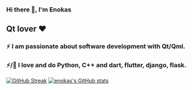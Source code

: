 ### Hi there 👋, I'm Enokas
## Qt lover ❤️
### ⚡ I am passionate about software development with Qt/Qml.
### ⚡/🌱 I love and do Python, C++ and dart, flutter, django, flask. 
<!--
**ssakone/ssakone** is a ✨ _special_ ✨ repository because its `README.md` (this file) appears on your GitHub profile.

Here are some ideas to get you started:

- 🔭 I’m currently working on ...
- 🌱 I’m currently learning ...
- 👯 I’m looking to collaborate on ...
- 🤔 I’m looking for help with ...
- 💬 Ask me about ...
- 📫 How to reach me: ...
- 😄 Pronouns: ...
- ⚡ Fun fact: ...
-->
[![GitHub Streak](https://github-readme-streak-stats.herokuapp.com/?user=DenverCoder1&theme=highcontrast)](https://sakone.pro)
[![enokas's GitHub stats](https://github-readme-stats.vercel.app/api?username=ssakone&show_icons=true&theme=radical)](https://sakone.pro)

